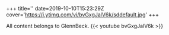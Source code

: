 +++
title=''
date=2019-10-10T15:23:29Z
cover='https://i.ytimg.com/vi/bvGxgJalV6k/sddefault.jpg'
+++

All content belongs to GlennBeck.
{{< youtube bvGxgJalV6k >}}
